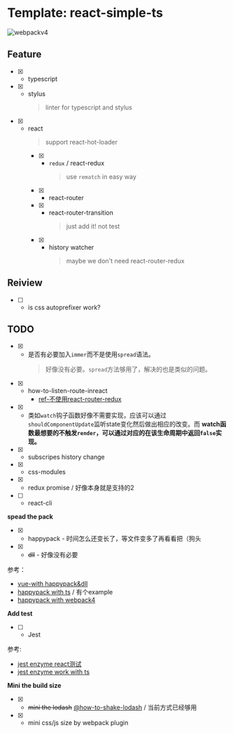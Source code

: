 # Template: react-simple-ts
![webpackv4](https://img.shields.io/badge/webpack-V4-blue.svg?longCache=true&style=for-the-badge)

## Feature

* [x] - typescript
* [x] - stylus
    > linter for typescript and stylus
* [x] - react
    > support react-hot-loader
    * [x] - `redux` / react-redux 
        > use `rematch` in easy way
    * [x] - react-router
    * [x] - react-router-transition
        > just add it! not test
    * [x] - history watcher
        > maybe we don't need react-router-redux


## Reiview

* [ ] - is css autoprefixer work?

## TODO

* [x] - 是否有必要加入`immer`而不是使用`spread`语法。
    > 好像没有必要。`spread`方法够用了，解决的也是类似的问题。
* [x] - how-to-listen-route-inreact
    * [ref-不使用react-router-redux](https://div.io/topic/2073)
* [x] - 类如`watch`钩子函数好像不需要实现，应该可以通过`shouldComponentUpdate`监听state变化然后做出相应的改变。而 **watch函数最想要的不触发`render`，可以通过对应的在该生命周期中返回`false`实现。**
* [x] - subscripes history change
* [x] - css-modules
* [x] - redux promise / 好像本身就是支持的2
* [ ] - react-cli


**spead the pack**

* [x] - happypack - 时间怎么还变长了，等文件变多了再看看把（狗头
* [x] - ~~dll~~ - 好像没有必要

参考：

* [vue-with happypack&dll](https://juejin.im/post/5a922e776fb9a06337575031)
* [happypack with ts](https://github.com/amireh/happypack) / 有个example
* [happypack with webpack4](https://juejin.im/post/5ab7c222f265da237f1e4434)

**Add test**

* [ ] - Jest

参考:

* [jest enzyme react测试](https://juejin.im/post/59019ac8b123db260cc6ae91)
* [jest enzyme work with ts](https://medium.com/@mateuszsokola/configuring-react-16-jest-enzyme-typescript-7122e1a1e6e8)

**Mini the build size**
* [x] - ~~mini the lodash~~ [@how-to-shake-lodash](https://medium.com/@martin_hotell/tree-shake-lodash-with-webpack-jest-and-typescript-2734fa13b5cd) / 当前方式已经够用
* [x] - mini css/js size by webpack plugin
